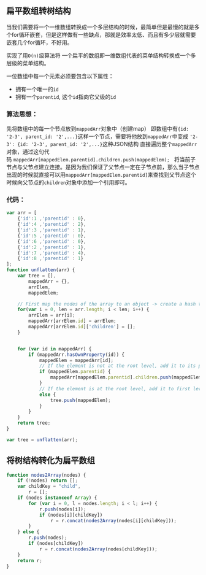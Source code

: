 
## 扁平数组转树结构
当我们需要将一个一维数组转换成一个多层结构的时候，最简单但是最慢的就是多个for循环嵌套，但是这样做有一些缺点，那就是效率太低、而且有多少层就需要嵌套几个for循环，不好用。

实现了用`O(n)`级算法将 一个扁平的数组即一维数组代表的菜单结构转换成一个多层级的菜单结构。

一位数组中每一个元素必须要包含以下属性：

- 拥有一个唯一的`id`
- 拥有一个`parentid`, 这个`id`指向它父级的`id`

### 算法思想：

先将数组中的每一个节点放到`mappedArr`对象中（创建map）
即数组中有`{id: '2-3', parent_id: '2',...}`这样一个节点，需要将他放到`mappedArr`中变成 `'2-3': {id: '2-3', parent_id: '2',...}`这种JSON结构
直接遍历整个`mappedArr`对象，通过这句代码 `mappedArr[mappedElem.parentid].children.push(mappedElem);`   将当前子节点与父节点建立连接。是因为我们保证了父节点一定在子节点前，那么当子节点出现的时候就直接可以用`mappedArr[mappedElem.parentid]`来查找到父节点这个时候向父节点的`children`对象中添加一个引用即可。

### 代码：
```js
var arr = [
    {'id':1 ,'parentid' : 0},
    {'id':4 ,'parentid' : 2},
    {'id':3 ,'parentid' : 1},
    {'id':5 ,'parentid' : 0},
    {'id':6 ,'parentid' : 0},
    {'id':2 ,'parentid' : 1},
    {'id':7 ,'parentid' : 4},
    {'id':8 ,'parentid' : 1}
];
function unflatten(arr) {
    var tree = [],
        mappedArr = {},
        arrElem,
        mappedElem;

    // First map the nodes of the array to an object -> create a hash table.
    for(var i = 0, len = arr.length; i < len; i++) {
        arrElem = arr[i];
        mappedArr[arrElem.id] = arrElem;
        mappedArr[arrElem.id]['children'] = [];
    }


    for (var id in mappedArr) {
        if (mappedArr.hasOwnProperty(id)) {
            mappedElem = mappedArr[id];
            // If the element is not at the root level, add it to its parent array of children.
            if (mappedElem.parentid) {
                mappedArr[mappedElem.parentid].children.push(mappedElem);
            }
            // If the element is at the root level, add it to first level elements array.
            else {
                tree.push(mappedElem);
            }
        }
    }
    return tree;
}

var tree = unflatten(arr);
```

## 将树结构转化为扁平数组

```js
function nodes2Array(nodes) {
    if (!nodes) return [];
    var childKey = "child",
        r = [];
    if (nodes instanceof Array) {
        for (var i = 0, l = nodes.length; i < l; i++) {
            r.push(nodes[i]);
            if (nodes[i][childKey])
                r = r.concat(nodes2Array(nodes[i][childKey]));
        }
    } else {
        r.push(nodes);
        if (nodes[childKey])
            r = r.concat(nodes2Array(nodes[childKey]));
    }
    return r;
}
```